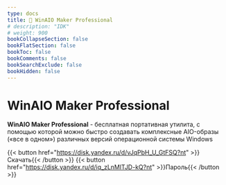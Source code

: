 ```yaml
---
type: docs
title: 🔷 WinAIO Maker Professional
# description: "IDK"
# weight: 900
bookCollapseSection: false
bookFlatSection: false
bookToc: false
bookComments: false
bookSearchExclude: false
bookHidden: false
---
```


# WinAIO Maker Professional

**WinAIO Maker Professional** - бесплатная портативная утилита, с помощью которой можно быстро создавать комплексные AIO-образы («все в одном») различных версий операционной системы Windows

{{< button href="https://disk.yandex.ru/d/vJqPbH_U_GtFSQ?nt" >}}Скачать{{< /button >}}
{{< button href="https://disk.yandex.ru/d/iq_zLnMlTJD-kQ?nt" >}}Пароль{{< /button >}}
